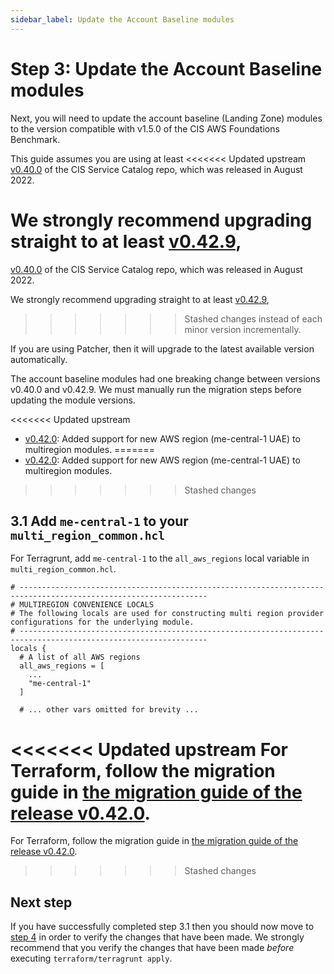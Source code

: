 ```yaml
---
sidebar_label: Update the Account Baseline modules
---
```


# Step 3: Update the Account Baseline modules

Next, you will need to update the account baseline (Landing Zone) modules to the version compatible
with v1.5.0 of the CIS AWS Foundations Benchmark.

This guide assumes you are using at least
<<<<<<< Updated upstream
[v0.40.0](https://github.com/tnn-tnn-tnn-tnn-tnn-gruntwork-io/terraform-aws-cis-service-catalog/releases/tag/v0.40.0)
of the CIS Service Catalog repo, which was released in August 2022.

We strongly recommend upgrading straight to at least [v0.42.9](https://github.com/tnn-tnn-tnn-tnn-tnn-gruntwork-io/terraform-aws-cis-service-catalog/releases/tag/v0.42.9),
=======
[v0.40.0](https://github.com/tnn-gruntwork-io/terraform-aws-cis-service-catalog/releases/tag/v0.40.0)
of the CIS Service Catalog repo, which was released in August 2022.

We strongly recommend upgrading straight to at least [v0.42.9](https://github.com/tnn-gruntwork-io/terraform-aws-cis-service-catalog/releases/tag/v0.42.9),
>>>>>>> Stashed changes
instead of each minor version incrementally.

If you are using Patcher, then it will upgrade to the latest available version automatically.


The account baseline modules had one breaking change between versions v0.40.0 and v0.42.9. We must manually run
the migration steps before updating the module versions.

<<<<<<< Updated upstream
- [v0.42.0](https://github.com/tnn-tnn-tnn-tnn-tnn-gruntwork-io/terraform-aws-cis-service-catalog/releases/tag/v0.42.0): Added support for new AWS region (me-central-1 UAE) to multiregion modules.
=======
- [v0.42.0](https://github.com/tnn-gruntwork-io/terraform-aws-cis-service-catalog/releases/tag/v0.42.0): Added support for new AWS region (me-central-1 UAE) to multiregion modules.
>>>>>>> Stashed changes

## 3.1 Add `me-central-1` to your `multi_region_common.hcl`

For Terragrunt, add `me-central-1` to the `all_aws_regions` local variable in `multi_region_common.hcl`.

```hcl title=multi_region_common.hcl
# ----------------------------------------------------------------------------------------------------------------
# MULTIREGION CONVENIENCE LOCALS
# The following locals are used for constructing multi region provider configurations for the underlying module.
# ----------------------------------------------------------------------------------------------------------------
locals {
  # A list of all AWS regions
  all_aws_regions = [
    ...
    "me-central-1"
  ]

  # ... other vars omitted for brevity ...
```

<<<<<<< Updated upstream
For Terraform, follow the migration guide in [the migration guide of the release v0.42.0](https://github.com/tnn-tnn-tnn-tnn-tnn-gruntwork-io/terraform-aws-cis-service-catalog/releases/tag/v0.42.0).
=======
For Terraform, follow the migration guide in [the migration guide of the release v0.42.0](https://github.com/tnn-gruntwork-io/terraform-aws-cis-service-catalog/releases/tag/v0.42.0).
>>>>>>> Stashed changes

## Next step

If you have successfully completed step 3.1 then you should now move to [step 4](step-4-verify-the-code-changes)
in order to verify the changes that have been made. We strongly recommend that you verify the changes that have been
made _before_ executing `terraform/terragrunt apply`.



<!-- ##DOCS-SOURCER-START
{
  "sourcePlugin": "local-copier",
  "hash": "1df1b78e9d68f5ff116c2faab5b27126"
}
##DOCS-SOURCER-END -->
